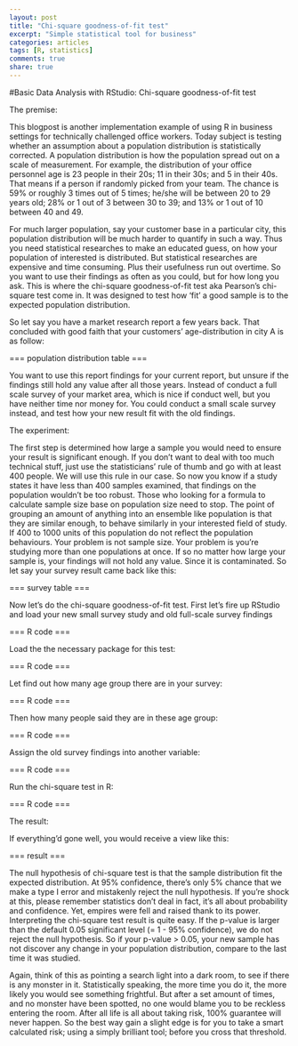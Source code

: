 ```yaml
---
layout: post
title: "Chi-square goodness-of-fit test"
excerpt: "Simple statistical tool for business"
categories: articles
tags: [R, statistics]
comments: true
share: true
---
```


#Basic Data Analysis with RStudio: Chi-square goodness-of-fit test

The premise:

This blogpost is another implementation example of using R in business settings for technically challenged office workers. Today subject is testing whether an assumption about a population distribution is statistically corrected. A population distribution is how the population spread out on a scale of measurement. For example, the distribution of your office personnel age is 23 people in their 20s; 11 in their 30s; and 5 in their 40s. That means if a person if randomly picked from your team. The chance is 59% or roughly 3 times out of 5 times; he/she will be between 20 to 29 years old; 28% or 1 out of 3 between 30 to 39; and 13% or 1 out of 10 between 40 and 49. 

For much larger population, say your customer base in a particular city, this population distribution will be much harder to quantify in such a way. Thus you need statistical researches to make an educated guess, on how your population of interested is distributed. But statistical researches are expensive and time consuming. Plus their usefulness run out overtime. So you want to use their findings as often as you could, but for how long you ask. This is where the chi-square goodness-of-fit test aka Pearson’s chi-square test come in. It was designed to test how ‘fit’ a good sample is to the expected population distribution. 

So let say you have a market research report a few years back. That concluded with good faith that your customers’ age-distribution in city A is as follow:

=== population distribution table ===

You want to use this report findings for your current report, but unsure if the findings still hold any value after all those years. Instead of conduct a full scale survey of your market area, which is nice if conduct well, but you have neither time nor money for. You could conduct a small scale survey instead, and test how your new result fit with the old findings. 

The experiment:

The first step is determined how large a sample you would need to ensure your result is significant enough. If you don’t want to deal with too much technical stuff, just use the statisticians’ rule of thumb and go with at least 400 people. We will use this rule in our case. So now you know if a study states it have less than 400 samples examined, that findings on the population wouldn’t be too robust.
Those who looking for a formula to calculate sample size base on population size need to stop. The point of grouping an amount of anything into an ensemble like population is that they are similar enough, to behave similarly in your interested field of study. If 400 to 1000 units of this population do not reflect the population behaviours. Your problem is not sample size. Your problem is you’re studying more than one populations at once. If so no matter how large your sample is, your findings will not hold any value. Since it is contaminated. 
So let say your survey result came back like this:

=== survey table ===

Now let’s do the chi-square goodness-of-fit test. First let’s fire up RStudio and load your new small survey study and old full-scale survey findings

=== R code ===

Load the the necessary package for this test:

=== R code ===

Let find out how many age group there are in your survey:

=== R code ===

Then how many people said they are in these age group:

=== R code ===

Assign the old survey findings into another variable:

=== R code ===

Run the chi-square test in R:

=== R code ===

The result:

If everything’d gone well, you would receive a view like this:

=== result ===

The null hypothesis of chi-square test is that the sample distribution fit the expected distribution. At 95% confidence, there’s only 5% chance that we make a type I error and mistakenly reject the null hypothesis. If you’re shock at this, please remember statistics don’t deal in fact, it’s all about probability and confidence. Yet, empires were fell and raised thank to its power. 
Interpreting the chi-square test result is quite easy. If the p-value is larger than the default 0.05 significant level (= 1 - 95% confidence), we do not reject the null hypothesis. So if your p-value > 0.05, your new sample has not discover any change in your population distribution, compare to the last time it was studied. 

Again, think of this as pointing a search light into a dark room, to see if there is any monster in it. Statistically speaking, the more time you do it, the more likely you would see something frightful. But after a set amount of times, and no monster have been spotted, no one would blame you to be reckless entering the room. After all life is all about taking risk, 100% guarantee will never happen. So the best way gain a slight edge is for you to take a smart calculated risk; using a simply brilliant tool; before you cross that threshold. 
